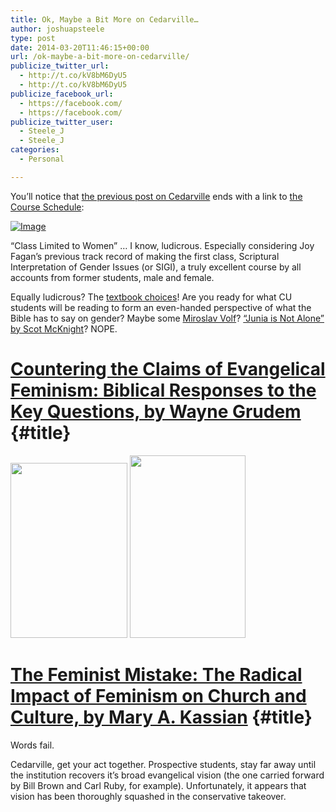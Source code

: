 ```yaml
---
title: Ok, Maybe a Bit More on Cedarville…
author: joshuapsteele
type: post
date: 2014-03-20T11:46:15+00:00
url: /ok-maybe-a-bit-more-on-cedarville/
publicize_twitter_url:
  - http://t.co/kV8bM6DyU5
  - http://t.co/kV8bM6DyU5
publicize_facebook_url:
  - https://facebook.com/
  - https://facebook.com/
publicize_twitter_user:
  - Steele_J
  - Steele_J
categories:
  - Personal

---
```

You&#8217;ll notice that [the previous post on Cedarville][1] ends with a link to [the Course Schedule][2]:

[<img decoding="async" class="size-full wp-image" id="i-3215" alt="Image" src="https://joshuapsteele.com/wp-content/uploads/2014/03/untitled.png?w=650" />][3]

&#8220;Class Limited to Women&#8221; &#8230; I know, ludicrous. Especially considering Joy Fagan&#8217;s previous track record of making the first class, Scriptural Interpretation of Gender Issues (or SIGI), a truly excellent course by all accounts from former students, male and female.

Equally ludicrous? The [textbook choices][4]! Are you ready for what CU students will be reading to form an even-handed perspective of what the Bible has to say on gender? Maybe some [Miroslav Volf][5]? [&#8220;Junia is Not Alone&#8221; by Scot McKnight][6]? NOPE.

# [Countering the Claims of Evangelical Feminism: Biblical Responses to the Key Questions, by Wayne Grudem][7] {#title}

<img decoding="async" loading="lazy" class="alignleft" alt="" src="http://images.betterworldbooks.com/159/Countering-the-Claims-of-Evangelical-Feminism-Grudem-Wayne-9781590525180.jpg" width="187" height="280" /> 

<img decoding="async" loading="lazy" class="alignright" alt="" src="http://g.christianbook.com/g/ebooks/covers/w185/4/45704_w185.png" width="185" height="292" /> 

# [The Feminist Mistake: The Radical Impact of Feminism on Church and Culture, by Mary A. Kassian][8] {#title}

Words fail.

Cedarville, get your act together. Prospective students, stay far away until the institution recovers it&#8217;s broad evangelical vision (the one carried forward by Bill Brown and Carl Ruby, for example). Unfortunately, it appears that vision has been thoroughly squashed in the conservative takeover.

 [1]: https://joshuapsteele.com/2014/03/18/cedarville-2/
 [2]: http://www.cedarville.edu/courses/schedule/2014fa_bi_beth.htm
 [3]: https://joshuapsteele.com/wp-content/uploads/2014/03/untitled.png
 [4]: http://cedarville.verbacompare.com/compare/1?src=2&type=2&stoid=10&trm=FALL%2014&cid=2014_4144
 [5]: https://joshuapsteele.com/2013/11/10/volf-on-gender/
 [6]: http://www.amazon.com/Junia-Not-Alone-Scot-McKnight-ebook/dp/B006H4PFZ8
 [7]: http://www.amazon.com/Countering-Claims-Evangelical-Feminism-Responses/dp/1590525183
 [8]: http://www.amazon.com/The-Feminist-Mistake-Radical-Feminism/dp/1581345704